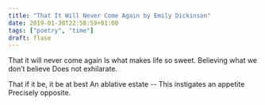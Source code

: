 ```yaml
---
title: "That It Will Never Come Again by Emily Dickinson"
date: 2019-01-30T22:58:59+01:00
tags: ["poetry", "time"]
draft: flase
---
```


That it will never come again
Is what makes life so sweet.
Believing what we don’t believe
Does not exhilarate.

That if it be, it be at best
An ablative estate --
This instigates an appetite
Precisely opposite.

